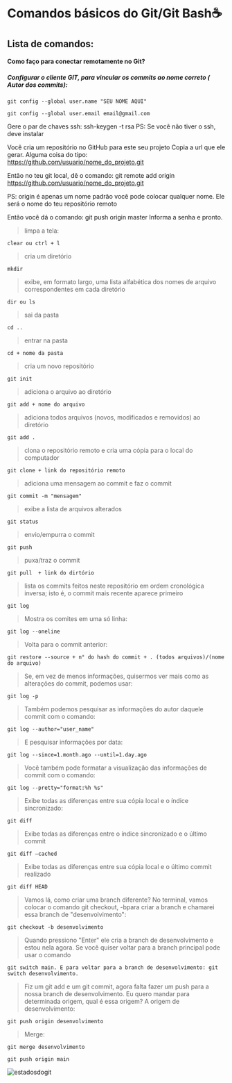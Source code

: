 # Comandos básicos do Git/Git Bash:coffee:

## Lista de comandos:

#### Como faço para conectar remotamente no Git?
##### Configurar o cliente GIT, para vincular os commits ao nome correto ( Autor dos commits):
```
git config --global user.name "SEU NOME AQUI"
```
```
git config --global user.email email@gmail.com
```

Gere o par de chaves ssh: ssh-keygen -t rsa
PS: Se você não tiver o ssh, deve instalar

Você cria um repositório no GitHub para este seu projeto
Copia a url que ele gerar. Alguma coisa do tipo: https://github.com/usuario/nome_do_projeto.git

Então no teu git local, dê o comando: git remote add origin https://github.com/usuario/nome_do_projeto.git

PS: origin é apenas um nome padrão você pode colocar qualquer nome. Ele será o nome do teu repositório remoto

Então você dá o comando: git push origin master
Informa a senha e pronto.


> limpa a tela:
```
clear ou ctrl + l 
```

> cria um diretório 
```
mkdir
```

> exibe, em formato largo, uma lista alfabética dos nomes de arquivo correspondentes em cada diretório
```
dir ou ls
```

> sai da pasta
```
cd .. 
```

> entrar na pasta
```
cd + nome da pasta 
```

> cria um novo repositório
```
git init 
```

> adiciona o arquivo ao diretório 
```
git add + nome do arquivo 
```

> adiciona todos arquivos (novos, modificados e removidos) ao diretório
```
git add .  
```

> clona o repositório remoto e cria uma cópia para o local do computador
```
git clone + link do repositório remoto 
```

> adiciona uma mensagem ao commit e faz o commit
```
git commit -m "mensagem" 
```

> exibe a lista de arquivos alterados
``` 
git status 
```

>envio/empurra o commit
```
git push  
```

> puxa/traz o commit
```
git pull  + link do dirtório
```

>  lista os commits feitos neste repositório em ordem cronológica inversa; isto é, o commit mais recente aparece primeiro
```
git log 
```

> Mostra os comites em uma só linha:
```
git log --oneline 
```

> Volta para o commit anterior:
```
git restore --source + n° do hash do commit + . (todos arquivos)/(nome do arquivo)
```

> Se, em vez de menos informações, quisermos ver mais como as alterações do commit, podemos usar:
```
git log -p
```

> Também podemos pesquisar as informações do autor daquele commit com o comando:
```
git log --author="user_name"
```

>E pesquisar informações por data:
```
git log --since=1.month.ago --until=1.day.ago
```

>Você também pode formatar a visualização das informações de commit com o comando:
```
git log --pretty="format:%h %s"
```
> Exibe todas as diferenças entre sua cópia local e o índice sincronizado:
```
git diff
```

> Exibe todas as diferenças entre o índice sincronizado e o último commit
```
git diff –cached
```

> Exibe todas as diferenças entre sua cópia local e o último commit realizado
```
git diff HEAD
```

>Vamos lá, como criar uma branch diferente? No terminal, vamos colocar o comando git checkout, -bpara criar a branch e chamarei essa branch de "desenvolvimento":
```
git checkout -b desenvolvimento
```

>Quando pressiono "Enter" ele cria a branch de desenvolvimento e estou nela agora. Se você quiser voltar para a branch principal pode usar o comando
```
git switch main. E para voltar para a branch de desenvolvimento: git switch desenvolvimento.
```

>Fiz um git add e um git commit, agora falta fazer um push para a nossa branch de desenvolvimento. Eu quero mandar para determinada origem, qual é essa origem? A origem de desenvolvimento:
```
git push origin desenvolvimento
```

> Merge:
```
git merge desenvolvimento
```
```
git push origin main
```

![estadosdogit](https://github.com/ElizeuV/Comandos-b-sicos-do-Git-Git-Bash/assets/94203670/79510e68-b485-4a09-9cb9-9ff8fe9af7a6)



